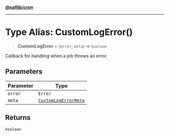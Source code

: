 [**@saflib/cron**](../index.md)

***

# Type Alias: CustomLogError()

> **CustomLogError** = (`error`, `meta`) => `boolean`

Callback for handling when a job throws an error.

## Parameters

| Parameter | Type |
| ------ | ------ |
| `error` | `Error` |
| `meta` | [`CustomLogErrorMeta`](../interfaces/CustomLogErrorMeta.md) |

## Returns

`boolean`

